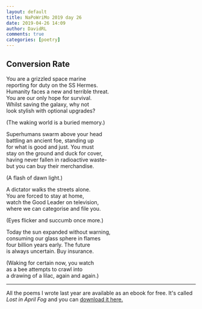 ```yaml
---  
layout: default  
title: NaPoWriMo 2019 day 26  
date: 2019-04-26 14:09  
author: DavidRL  
comments: true  
categories: [poetry]
---  
```


<h2>Conversion Rate</h2>  
<!-- /wp:heading -->  


<p>You are a grizzled space marine<br />  
reporting for duty on the SS Hermes.<br />  
Humanity faces a new and terrible threat.<br />  
You are our only hope for survival.<br />  
Whilst saving the galaxy, why not<br />  
look stylish with optional upgrades?</p>  



<p>(The waking world is a buried memory.)</p>  



<p>Superhumans swarm above your head<br /> battling an ancient foe, standing up <br /> for what is good and just. You must<br /> stay on the ground and duck for cover,<br /> having never fallen in radioactive waste-<br /> but you can buy their merchandise.</p>  



<p>(A flash of dawn light.)</p>  



<p>A dictator walks the streets alone.<br />  
You are forced to stay at home,<br />  
watch the Good Leader on television,<br />  
where we can categorise and file you.</p>  



<p>(Eyes flicker and succumb once more.)</p>  



<p>Today the sun expanded without warning,<br />  
consuming our glass sphere in flames<br />  
four billion years early. The future<br />  
is always uncertain. Buy insurance.</p>  



<p>(Waking for certain now, you watch<br />  
as a bee attempts to crawl into<br />  
a drawing of a lilac, again and again.)</p>  

<hr>
<p>All the poems I wrote last year are available as an ebook for free. It's called <em>Lost in April Fog </em>and you can <a href="/aprilfog/">download it here. </a></p>  
